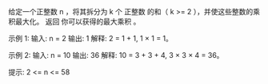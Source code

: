 给定一个正整数 n ，将其拆分为 k 个 正整数 的和（ k >= 2 ），并使这些整数的乘积最大化。
返回 你可以获得的最大乘积 。

示例 1:
输入: n = 2
输出: 1
解释: 2 = 1 + 1, 1 × 1 = 1。

示例 2:
输入: n = 10
输出: 36
解释: 10 = 3 + 3 + 4, 3 × 3 × 4 = 36。

提示:
2 <= n <= 58